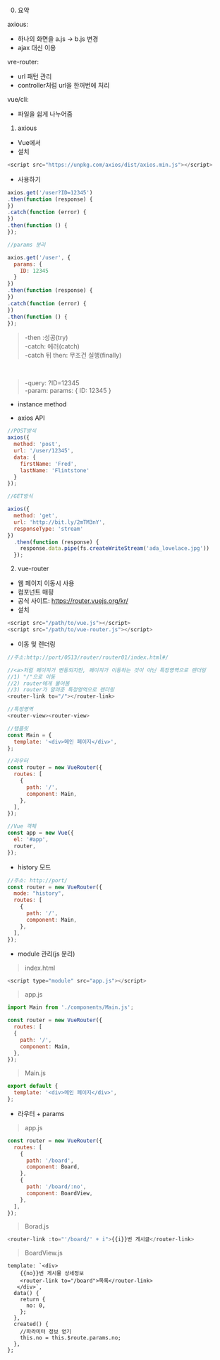 ###

0. 요약

axious:
- 하나의 화면을 a.js -> b.js 변경
- ajax 대신 이용

vre-router: 
- url 패턴 관리
- controller처럼 url을 한꺼번에 처리

vue/cli:
- 파일을 쉽게 나누어줌

1. axious

- Vue에서 
- 설치
```javascript
<script src="https://unpkg.com/axios/dist/axios.min.js"></script>
```
- 사용하기
```javascript
axios.get('/user?ID=12345')
.then(function (response) {
})
.catch(function (error) {
})
.then(function () {
});

//params 분리

axios.get('/user', {
  params: {
    ID: 12345
  }
})
.then(function (response) {
})
.catch(function (error) {
})
.then(function () {
});  
```
> -then :성공(try) <br>
> -catch: 에러(catch) <br>
> -catch 뒤 then: 무조건 실행(finally)

<br>

> -query: ?ID=12345 <br>
> -param: params: { ID: 12345 }

- instance method

- axios API
```javascript
//POST방식
axios({
  method: 'post',
  url: '/user/12345',
  data: {
    firstName: 'Fred',
    lastName: 'Flintstone'
  }
});

//GET방식

axios({
  method: 'get',
  url: 'http://bit.ly/2mTM3nY',
  responseType: 'stream'
})
  .then(function (response) {
    response.data.pipe(fs.createWriteStream('ada_lovelace.jpg'))
  });
```

2. vue-router

- 웹 페이지 이동시 사용
- 컴포넌트 매핑
- 공식 사이트: https://router.vuejs.org/kr/
- 설치
```javascript
<script src="/path/to/vue.js"></script>
<script src="/path/to/vue-router.js"></script>
```

- 이동 및 렌더링
```javascript
//주소:http://port/0513/router/router01/index.html#/

//<a>처럼 페이지가 변동되지만, 페이지가 이동하는 것이 아닌 특정영역으로 렌더링
//1) "/"으로 이동
//2) router에게 물어봄
//3) router가 알려준 특정영역으로 렌더링
<router-link to="/"></router-link>

//특정영역
<router-view><router-view>

//템플릿
const Main = {
  template: '<div>메인 페이지</div>',
};

//라우터
const router = new VueRouter({
  routes: [
    {
      path: '/',
      component: Main,
    },
  ],
});

//Vue 객체
const app = new Vue({
  el: '#app',
  router,
});
```

- history 모드
```javascript
//주소: http://port/
const router = new VueRouter({
  mode: "history",
  routes: [
    {
      path: '/',
      component: Main,
    },
  ],
});
```

- module 관리(js 분리)
> index.html
```javascript
<script type="module" src="app.js"></script>
```
> app.js
```javascript
import Main from './components/Main.js';

const router = new VueRouter({
  routes: [
  {
    path: '/',
    component: Main,
  },
});
```

> Main.js
```javascript
export default {
  template: '<div>메인 페이지</div>',
};
```

- 라우터 + params

> app.js
```javascript
const router = new VueRouter({
  routes: [
    {
      path: '/board',
      component: Board,
    },
    {
      path: '/board/:no',
      component: BoardView,
    },
  ],
});
```

> Borad.js
```javascript
<router-link :to="'/board/' + i">{{i}}번 게시글</router-link>
```

> BoardView.js
```
template: `<div>
    {{no}}번 게시물 상세정보
    <router-link to="/board">목록</router-link>
   </div>`,
  data() {
    return {
      no: 0,
    };
  },
  created() {
    //파라미터 정보 얻기
    this.no = this.$route.params.no;
  },
};
```
